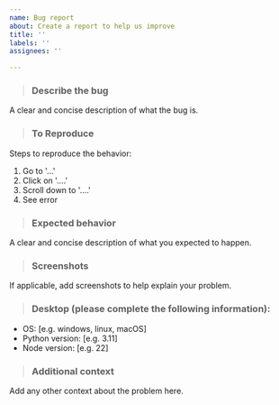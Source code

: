 ```yaml
---
name: Bug report
about: Create a report to help us improve
title: ''
labels: ''
assignees: ''

---
```


> ### **Describe the bug**
A clear and concise description of what the bug is.

> ### **To Reproduce**
Steps to reproduce the behavior:
1. Go to '...'
2. Click on '....'
3. Scroll down to '....'
4. See error

> ### **Expected behavior**
A clear and concise description of what you expected to happen.

> ### **Screenshots**
If applicable, add screenshots to help explain your problem.

> ### **Desktop (please complete the following information):**
 - OS: [e.g. windows, linux, macOS]
 - Python version: [e.g. 3.11]
 - Node version: [e.g. 22]

> ### **Additional context**
Add any other context about the problem here.
